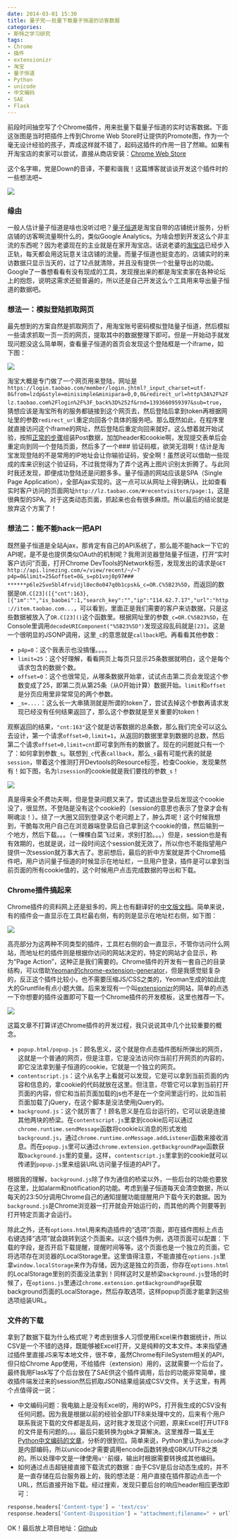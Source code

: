 ```yaml
---
date: 2014-03-01 15:30
title: 量子党——批量下载量子恒道的访客数据
categories:
- 斯特之学习研究
tags:
- Chrome
- 插件
- extensionizr
- 淘宝
- 量子恒道
- Python
- unicode
- 中文编码
- SAE
- Flask
---
```


前段时间抽空写了个Chrome插件，用来批量下载量子恒道的实时访客数据。下面这张图是当时把插件上传到Chrome Web Store时让提供的Promote图，作为一个毫无设计经验的孩子，弄成这样就不错了，起码这插件的作用一目了然嘛。如果有开淘宝店的卖家可以尝试，直接从商店安装：[Chrome Web Store](https://chrome.google.com/webstore/detail/%E9%87%8F%E5%AD%90%E5%85%9A/dkdgdjlebbekbmboilieclmigakdbjld?hl=zh-CN)

这个名字嘛，党是Down的音译，不要和谐我！这篇博客就谈谈开发这个插件时的一些想法吧~

![](http://pinkyjie-blog.qiniudn.com/images/liang-zi-down-1.png)

<!--more-->

### 缘由

一般人估计量子恒道是啥也没听过吧？[量子恒道](http://lz.taobao.com)是淘宝自带的店铺统计服务，分析店铺的访客啊流量啊什么的，类似Google Analytics。为啥会想到开发这么个非主流的东西呢？因为老婆现在的主业就是在家开淘宝店。话说老婆的[淘宝店](http://trista099.taobao.com/)已经步入正轨，每天都会用这玩意关注店铺的流量。而量子恒道也挺变态的，店铺实时的来访数据只显示当天的，过了12点就清除，并且没有提供一个批量导出的功能。Google了一番想看看有没有现成的工具，发现搜出来的都是淘宝卖家在各种论坛上的抱怨，说明这需求还挺普遍的，所以还是自己开发这么个工具用来导出量子恒道的数据吧。

### 想法一：模拟登陆抓取网页

最先想到的方案自然是抓取网页了，用淘宝账号密码模拟登陆量子恒道，然后模拟一些请求抓取一页一页的网页，提取其中的数据整理下即可。但是一开始动手就发现问题没这么简单啊，查看量子恒道的首页会发现这个登陆框是一个iframe，如下图：

![](http://pinkyjie-blog.qiniudn.com/images/liang-zi-down-2.PNG)

淘宝大概是专门做了一个网页用来登陆，网址是`https://login.taobao.com/member/login.jhtml?_input_charset=utf-8&from=lzdp&style=minisimple&minipara=0,0,0&redirect_url=http%3A%2F%2Flz.taobao.com%2Flogin%2F%3F_back%3D%252f&rnd=1393660959397&sub=true`，猜想应该是淘宝所有的服务都链接到这个网页去，然后登陆后拿到token再根据网址里的参数`redirect_url`重定向回各个具体的服务吧。那么既然如此，在程序里就直接访问这个iframe的网址，然后登陆后重定向回来就好。这么想着就开始试验，按照[正常的步骤](http://pinkyjie.com/2010/12/19/fetch-webpage-by-python/)组装Post数据，加加header和cookie啊，发现提交表单后会重定向到同一个登陆页面，然后多了一个### 验证码框，欲哭无泪啊！估计是淘宝发现登陆的不是常用的IP地址会让你输验证码，安全啊！虽然说可以借助一些现成的库来识别这个验证码，不过我觉得为了弄个这再上图片识别太折腾了。与此同时我还发现，即便成功登陆还是问题多多。量子恒道的网站应该是SPA（Single Page Application），全部Ajax实现的。这一点可以从网址上得到确认，比如查看实时客户访问的页面网址`http://lz.taobao.com/#recentvisitors/page:1`，这是很典型的SPA。对于这类动态页面，抓起来也会有很多麻烦。所以最后的结论就是放弃这个方案了！

### 想法二：能不能hack一把API

既然量子恒道是全站Ajax，那肯定有自己的API系统了，那么能不能hack一下它的API呢，是不是也提供类似OAuth的机制呢？我用浏览器登陆量子恒道，打开“实时客户访问”页面，打开Chrome DevTools的Network标签，发现发出的请求是`GET http://api.linezing.com/=/view/recent/~/~?p4p=0&limit=25&offset=0&_s=pb1vnj0p97### ******p6le25ve5bl4frvidjl8ec0o047q0b1cpsk&_c=OR.C%5B23%5D`，而返回的数据是`OR.C[23]([{"cnt":163},[{"im":"","is_baobei":1,"search_key":"","ip":"114.62.7.17","url":"http://item.taobao.com...`，可以看到，里面正是我们需要的客户来访数据，只是这些数据被放入了`OR.C[23]()`这个函数里。根据网址里的参数`_c=OR.C%5B23%5D`，在Console里调用`decodeURIComponent("%5B23%5D")`发现这段乱码就是`[23]`。这是一个很明显的JSONP调用，这里`_c`的意思就是`callback`吧。再看看其他参数：

* `p4p=0`：这个我表示也没搞懂。。。。
* `limit=25`：这个好理解，看看网页上每页只显示25条数据就明白，这个是每个请求包含的数据个数。
* `offset=0`：这个也很常见，从哪条数据开始拿，试试点击第二页会发现这个参数变成了25，即第二页从第25条（从0开始计算）数据开始。`limit`和`offset`是分页应用里非常常见的两个参数。
* `_s=....`：这么长一大串猜测就是所谓的token了，尝试去掉这个参数再请求发现已经没有任何结果返回了，那么这个参数就是至关重要的token！

观察返回的结果，`"cnt:163"`这个就是访客数据的总条数，那么我们完全可以这么去设计，第一个请求`offset=0,limit=1`，从返回的数据里拿到数据的总数，然后第二个请求`offset=0,limit=cnt`即可拿到所有的数据了。现在的问题就只有一个了：如何拿到参数`_s`。联想到`_c`代表`callback`，那么`_s`最有可能代表的就是`session`，带着这个推测打开Devtools的Resource标签，检查Cookie，发现果然有！如下图，名为`lzsession`的cookie就是我们要找的参数`_s`！

![](http://pinkyjie-blog.qiniudn.com/images/liang-zi-down-3.PNG)

真是得来全不费功夫啊，但是登录问题又来了。尝试退出登录后发现这个cookie没了，很显然，不登陆是没有这个cookie的（session的意思也表示了登录才会有啊魂淡！）。绕了一大圈又回到登录这个老问题上了，肿么弄呢！这个时候我想到，干脆每次用户自己在浏览器端登录后自己拿到这个cookie的值，然后输到一个地方，然后下载。。。（一棵棵白菜飞过来，求别打脸。。。）但是，session也是有有效期的，也就是说，过一段时间这个session就无效了，所以你也不能指望用户提供一次session就万事大吉了。思前想后，最后的折中方案就是弄个Chrome插件吧，用户访问量子恒道的时候显示在地址栏，一旦用户登录，插件是可以拿到当前页面的所有cookie值的，这个时候用户点击完成数据的导出和下载。

### Chrome插件搞起来

Chrome插件的资料网上还是挺多的，网上也有翻译好的[中文版文档](https://crxdoc-zh.appspot.com/extensions/index)。简单来说，有的插件会一直显示在工具栏最右侧，有的则是显示在地址栏右侧，如下图：

![](http://pinkyjie-blog.qiniudn.com/images/liang-zi-down-4.PNG)

高亮部分为这两种不同类型的插件，工具栏右侧的会一直显示，不管你访问什么网站，而地址栏的插件则是根据你访问的网站决定的，特定的网站才会显示，称为“Page Action”，这种正是我们需要的。Chrome插件的开发有一套自己的目录结构，可以借助[Yeoman的chrome-extension-generator](https://github.com/yeoman/generator-chrome-extension)，但是我感觉挺复杂的，反正这个插件比较小，也不需要压缩JS/CSS之类的，Yeoman生成的如此庞大的Gruntfile有点小题大做。后来发现有一个叫[extensionizr](http://extensionizr.com/)的网站，简单的点选一下你想要的插件设置即可下载一个Chrome插件的开发模板，这里也推荐一下。

![](http://pinkyjie-blog.qiniudn.com/images/liang-zi-down-5.PNG)

这篇文章不打算详述Chrome插件的开发过程，我只说说其中几个比较重要的概念。

* `popup.html/popup.js`：顾名思义，这个就是你点击插件图标所弹出的网页，这就是一个普通的网页，但是注意，它是没法访问你当前打开网页的内容的，即它没法拿到量子恒道的cookie，它就是一个独立的网页。
* `contentscript.js`：这个从名字上看就可以发现，它是可以拿到当前页面的内容和信息的，拿cookie的代码就放在这里。但注意，尽管它可以拿到当前打开页面的内容，但它和当前页面加载的js也不是在一个空间里运行的，比如当前页面加载了jQuery，在这个脚本是没法使用jQuery的。
* `background.js`：这个就厉害了！顾名思义是在后台运行的，它可以说是连接其他两块的桥梁。在`contentscript.js`里拿到cookie后可以通过`chrome.runtime.sendMessage`函数将cookie以消息的形式发给`background.js`，通过`chrome.runtime.onMessage.addListener`函数来接收消息。而在`popup.js`里可以通过`chrome.extension.getBackgroundPage`函数获取`background.js`里的变量。这样，`contentscript.js`里拿到的cookie就可以传递到`popup.js`里来组装URL访问量子恒道的API了。

根据我的理解，`background.js`除了作为通信的桥梁以外，一些后台的功能也要放在这里，比如alarm和notification的功能。考虑到量子恒道每天会清空数据，所以每天的23:50分调用Chrome自己的通知提醒功能提醒用户下载今天的数据。因为`background.js`是Chrome浏览器一打开就会开始运行的，而其他的两个则要等到打开特定页面才会运行。

除此之外，还有`options.html`用来构造插件的“选项”页面，即在插件图标上点击右键选择“选项”就会跳转到这个页面来。以这个插件为例，选项页面可以配置：下载的字段，是否开启下载提醒，提醒时间等等。这个页面也是一个独立的页面，它将选项存在浏览器的LocalStorage里。这里值得注意，不能直接在`options.js`里拿`window.localStorage`来作为存储，因为这是独立的页面，你存在`options.html`的LocalStorage里别的页面没法拿到！同样这时又是桥梁`background.js`登场的时候了，在`options.js`里通过`chrome.extension.getBackgroundPage`获取background页面的LocalStorage，然后存取选项，这样popup页面才能拿到这些选项组装URL。

### 文件的下载

拿到了数据下载为什么格式呢？考虑到很多人习惯使用Excel来作数据统计，所以CSV是一个不错的选择，既能够被Excel打开，又是纯粹的文本文件。本来指望通过插件里直接JS来写本地文件，很不幸，虽然Chrome有FileSystem相关的API，但只给Chrome App使用，不给插件（extension）用的，这就需要一个后台了。最终我用Flask写了个后台放在了SAE供这个插件调用，后台的功能非常简单，接收插件端发过来的session然后抓取JSON结果组装成CSV文件。关于这里，有两个点值得说一说：

* 中文编码问题：我电脑上是没有Excel的，用的WPS，打开我生成的CSV没有任何问题。因为我是根据以前的经验全部UTF8来处理中文的，后来有个用户联系我说下载的文件都是乱码，这时我才发现这个问题，原来Excel打开UTF8的文件是有问题的。。。最后只能转换为gbk才算解决。这里推荐一篇[关于Python中文编码的文章](http://in355hz.iteye.com/blog/1860787)，分析的很到位。简单来说，Python里认为`unicode`才是内部编码，所以unicode才需要调用encode函数转换成GBK/UTF8之类的。所以处理中文是一律使用`u''`前缀，输出时根据需要转换成其他编码。
* 如何通过点击超链接直接下载流式的数据：由于CSV是后台动态生成的，并不是一直存储在后台服务器上的，我的想法是：用户直接在插件那边点击一个URL，然后直接开始下载。经过搜索，发现只要后台的响应header相应更改即可：

``` python
response.headers['Content-type'] = 'text/csv'
response.headers['Content-Disposition'] = "attachment;filename=" + urllib.quote(file_name.encode('utf-8'))
```

OK！最后放上项目地址：[Github](https://github.com/PinkyJie/LiangziDown)
